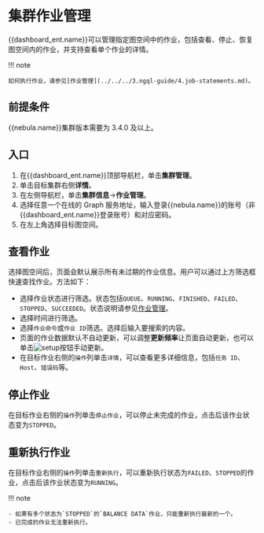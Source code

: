 # 集群作业管理

{{dashboard_ent.name}}可以管理指定图空间中的作业，包括查看、停止、恢复图空间内的作业，并支持查看单个作业的详情。

!!! note

    如何执行作业，请参见[作业管理](../../../3.ngql-guide/4.job-statements.md)。

## 前提条件

{{nebula.name}}集群版本需要为 3.4.0 及以上。

## 入口

1. 在{{dashboard_ent.name}}顶部导航栏，单击**集群管理**。
2. 单击目标集群右侧**详情**。
3. 在左侧导航栏，单击**集群信息**->**作业管理**。
4. 选择任意一个在线的 Graph 服务地址，输入登录{{nebula.name}}的账号（非{{dashboard_ent.name}}登录账号）和对应密码。
5. 在左上角选择目标图空间。

## 查看作业

选择图空间后，页面会默认展示所有未过期的作业信息。用户可以通过上方筛选框快速查找作业。方法如下：

- 选择作业状态进行筛选。状态包括`QUEUE`、`RUNNING`、`FINISHED`、`FAILED`、`STOPPED`、`SUCCEEDED`。状态说明请参见[作业管理](../../../3.ngql-guide/4.job-statements.md)。
- 选择时间进行筛选。
- 选择`作业命令`或`作业 ID`筛选。选择后输入要搜索的内容。
- 页面的作业数据默认不自动更新，可以调整**更新频率**让页面自动更新，也可以单击![setup](https://docs-cdn.nebula-graph.com.cn/figures/refresh-220616.png)按钮手动更新。
- 在目标作业右侧的`操作`列单击`详情`，可以查看更多详细信息，包括`任务 ID`、`Host`、`错误码`等。

## 停止作业

在目标作业右侧的`操作`列单击`停止作业`，可以停止未完成的作业，点击后该作业状态变为`STOPPED`。

## 重新执行作业

在目标作业右侧的`操作`列单击`重新执行`，可以重新执行状态为`FAILED`、`STOPPED`的作业，点击后该作业状态变为`RUNNING`。

!!! note

    - 如果有多个状态为`STOPPED`的`BALANCE DATA`作业，只能重新执行最新的一个。
    - 已完成的作业无法重新执行。
